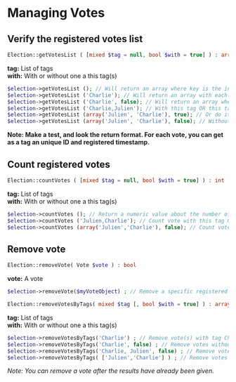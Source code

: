 # Managing Votes

## Verify the registered votes list
```php
Election::getVotesList ( [mixed $tag = null, bool $with = true] ) : array
```
**tag:** List of tags   
**with:** With or without one a this tag(s)   

```php
$election->getVotesList (); // Will return an array where key is the internal numeric vote_id and value an other array like your input.   
$election->getVotesList ('Charlie'); // Will return an array with each vote with this tag.   
$election->getVotesList ('Charlie', false); // Will return an array where each vote without this tag.   
$election->getVotesList ('Charlie,Julien'); // With this tag OR this tag   
$election->getVotesList (array('Julien', 'Charlie'), true); // Or do it like this   
$election->getVotesList (array('Julien', 'Charlie'), false); // Without this tag AND without this tag ...   
```

__Note: Make a test, and look the return format. For each vote, you can get as a tag an unique ID and registered timestamp.__


## Count registered votes

```php
Election::countVotes ( [mixed $tag = null, bool $with = true] ) : int
```
**tag:** List of tags   
**with:** With or without one a this tag(s)    

```php
$election->countVotes (); // Return a numeric value about the number of registered votes.  
$election->countVotes ('Julien,Charlie'); // Count vote with this tag OR this tag.   
$election->countVotes (array('Julien','Charlie'), false); // Count vote without this tag AND without this tag.   
```


## Remove vote
```php
Election::removeVote( Vote $vote ) : bool
```
**vote:** A vote      

```php
$election->removeVote($myVoteObject) ; // Remove a specific registered Vote.
```



```php
Election::removeVotesByTags( mixed $tag [, bool $with = true] ) : array
```
**tag:** List of tags   
**with:** With or without one a this tag(s)    

```php
$election->removeVotesByTags('Charlie') ; // Remove vote(s) with tag Charlie
$election->removeVotesByTags('Charlie', false) ; // Remove votes without tag Charlie
$election->removeVotesByTags('Charlie, Julien', false) ; // Remove votes without tag Charlie AND without tag Julien.
$election->removeVotesByTags( ['Julien','Charlie'] ) ; // Remove votes with tag Charlie OR with tag Julien.
```

_Note: You can remove a vote after the results have already been given._  